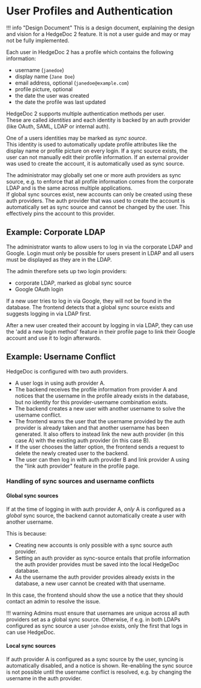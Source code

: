# User Profiles and Authentication

!!! info "Design Document"
    This is a design document, explaining the design and vision for a HedgeDoc 2
    feature. It is not a user guide and may or may not be fully implemented.

Each user in HedgeDoc 2 has a profile
which contains the following information:

- username (`janedoe`)
- display name (`Jane Doe`)
- email address, optional (`janedoe@example.com`)
- profile picture, optional
- the date the user was created
- the date the profile was last updated

HedgeDoc 2 supports multiple authentication methods per user.  
These are called *identities* and each identity is backed by an
auth provider (like OAuth, SAML, LDAP or internal auth).

One of a users identities may be marked as *sync source*.  
This identity is used to automatically update profile attributes like the
display name or profile picture on every login. If a sync source exists, the
user can not manually edit their profile information.
If an external provider was used to create the account,
it is automatically used as sync source.

The administrator may globally set one or more auth providers as sync source,
e.g. to enforce that all profile information comes from the corporate
LDAP and is the same across multiple applications.  
If global sync sources exist, new accounts can only be created using
these auth providers. The auth provider that was used to create the account
is automatically set as sync source and cannot be changed by the user.
This effectively pins the account to this provider.

## Example: Corporate LDAP

The administrator wants to allow users to log in via the corporate LDAP
and Google. Login must only be possible for users present in LDAP and
all users must be displayed as they are in the LDAP.

The admin therefore sets up two login providers:

- corporate LDAP, marked as global sync source
- Google OAuth login

If a new user tries to log in via Google, they will not be found in the
database. The frontend detects that a global sync source exists and
suggests logging in via LDAP first.

After a new user created their account by logging in via LDAP, they can use
the 'add a new login method' feature in their profile page to link their
Google account and use it to login afterwards.

## Example: Username Conflict

HedgeDoc is configured with two auth providers.

- A user logs in using auth provider A.
- The backend receives the profile information from provider A and notices that the username
  in the profile already exists in the database, but no identity for this provider-username
  combination exists.
- The backend creates a new user with another username to solve the username conflict.
- The frontend warns the user that the username provided by the auth provider is already taken
  and that another username has been generated. It also offers to instead link the new auth provider
  (in this case A) with the existing auth provider (in this case B).
- If the user chooses the latter option, the frontend sends a request to delete the newly created
  user to the backend.
- The user can then log in with auth provider B and link provider A using the "link auth provider"
  feature in the profile page.

### Handling of sync sources and username conflicts

#### Global sync sources

If at the time of logging in with auth provider A, *only* A is configured as a *global* sync source,
the backend cannot automatically create a user with another username.

This is because:

- Creating new accounts is only possible with a sync source auth provider.
- Setting an auth provider as sync-source entails that profile information the auth provider
  provides must be saved into the local HedgeDoc database.
- As the username the auth provider provides already exists in the database, a new user cannot
  be created with that username.

In this case, the frontend should show the use a notice that they should contact an admin
to resolve the issue.

!!! warning
    Admins must ensure that usernames are unique across all auth providers set as a global sync
    source. Otherwise, if e.g. in both LDAPs configured as sync source a user `johndoe` exists,
    only the first that logs in can use HedgeDoc.

#### Local sync sources

If auth provider A is configured as a sync source by the user, syncing is automatically disabled,
and a notice is shown. Re-enabling the sync source is not possible until the username conflict is
resolved, e.g. by changing the username in the auth provider.
